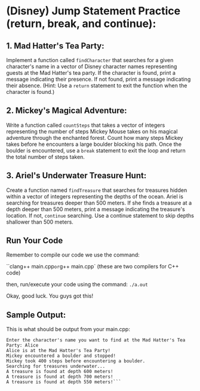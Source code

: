 # (Disney) Jump Statement Practice (return, break, and continue):

## 1. Mad Hatter's Tea Party:

Implement a function called `findCharacter` that searches for a given character's name in a vector
of Disney character names representing guests at the Mad Hatter's tea party. If the character is
found, print a message indicating their presence. If not found, print a message indicating their
absence. (Hint: Use a `return` statement to exit the function when the character is found.)

## 2. Mickey's Magical Adventure:

Write a function called `countSteps` that takes a vector of integers representing the number of
steps Mickey Mouse takes on his magical adventure through the enchanted forest. Count how many
steps Mickey takes before he encounters a large boulder blocking his path. Once the boulder is
encountered, use a `break` statement to exit the loop and return the total number of steps taken.

## 3. Ariel's Underwater Treasure Hunt:

Create a function named `findTreasure` that searches for treasures hidden within a vector of integers
representing the depths of the ocean. Ariel is searching for treasures deeper than 500 meters. If
she finds a treasure at a depth deeper than 500 meters, print a message indicating the treasure's
location. If not, `continue` searching. Use a continue statement to skip depths shallower than 500
meters.

## Run Your Code

Remember to compile our code we use the command:

``clang++ main.cpp`
or
`g++ main.cpp`
(these are two compilers for C++ code)

then, run/execute your code using the command:
`./a.out`

Okay, good luck. You guys got this!

## Sample Output:

This is what should be output from your main.cpp:

````
Enter the character's name you want to find at the Mad Hatter's Tea Party: Alice
Alice is at the Mad Hatter's Tea Party!
Mickey encountered a boulder and stopped!
Mickey took 400 steps before encountering a boulder.
Searching for treasures underwater...
A treasure is found at depth 600 meters!
A treasure is found at depth 700 meters!
A treasure is found at depth 550 meters!```
````
